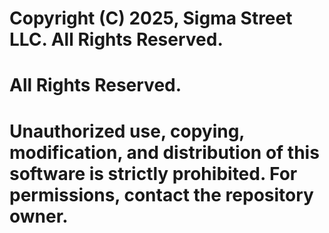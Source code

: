 # Copyright (C) 2025, Sigma Street LLC. All Rights Reserved.

# All Rights Reserved.

# Unauthorized use, copying, modification, and distribution of this software is strictly prohibited. For permissions, contact the repository owner.
